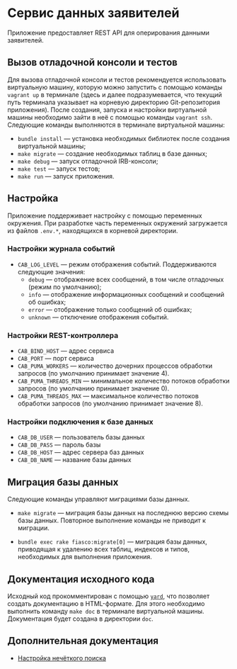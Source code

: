 # Сервис данных заявителей

Приложение предоставляет REST API для оперирования данными заявителей.

## Вызов отладочной консоли и тестов

Для вызова отладочной консоли и тестов рекомендуется использовать виртуальную
машину, которую можно запустить с помощью команды `vagrant up` в терминале
(здесь и далее подразумевается, что текущий путь терминала указывает на
корневую директорию Git-репозитория приложения). После создания, запуска и
настройки виртуальной машины необходимо зайти в неё с помощью команды
`vagrant ssh`. Следующие команды выполняются в терминале виртуальной машины:

*   `bundle install` — установка необходимых библиотек после создания
    виртуальной машины;
*   `make migrate` — создание необходимых таблиц в базе данных;
*   `make debug` — запуск отладочной IRB-консоли;
*   `make test` — запуск тестов;
*   `make run` — запуск приложения.

## Настройка

Приложение поддерживает настройку с помощью переменных окружения. При
разработке часть переменных окружений загружается из файлов `.env.*`,
находящихся в корневой директории.

### Настройки журнала событий

*   `CAB_LOG_LEVEL` — режим отображения событий. Поддерживаются следующие
    значения:
    -   `debug` — отображение всех сообщений, в том числе отладочных (режим по
        умолчанию);
    -   `info` — отображение информационных сообщений и сообщений об ошибках;
    -   `error` — отображение только сообщений об ошибках;
    -   `unknown` — отключение отображения событий.

### Настройки REST-контроллера

*   `CAB_BIND_HOST` — адрес сервиса
*   `CAB_PORT` — порт сервиса
*   `CAB_PUMA_WORKERS` — количество дочерних процессов обработки запросов (по
    умолчанию принимает значение 4).
*   `CAB_PUMA_THREADS_MIN` — минимальное количество потоков обработки запросов
    (по умолчанию принимает значение 0).
*   `CAB_PUMA_THREADS_MAX` — максимальное количество потоков обработки запросов
    (по умолчанию принимает значение 8).

### Настройки подключения к базе данных

*   `CAB_DB_USER` — пользователь базы данных
*   `CAB_DB_PASS` — пароль базы
*   `CAB_DB_HOST` — адрес сервера баз данных
*   `CAB_DB_NAME` — название базы данных

## Миграция базы данных

Следующие команды управляют миграциями базы данных.

*   `make migrate` — миграция базы данных на последнюю версию схемы базы
    данных. Повторное выполнение команды не приводит к миграции.

*   `bundle exec rake fiasco:migrate[0]` — миграция базы данных, приводящая
    к удалению всех таблиц, индексов и типов, необходимых для выполнения
    приложения.

## Документация исходного кода

Исходный код прокомментирован с помощью [`yard`](https://yardoc.org), что
позволяет создать документацию в HTML-формате. Для этого необходимо выполнить
команду `make doc` в терминале виртуальной машины. Документация будет создана в
директории `doc`.

## Дополнительная документация

*   [Настройка нечёткого поиска](./docs/FUZZY.md)
